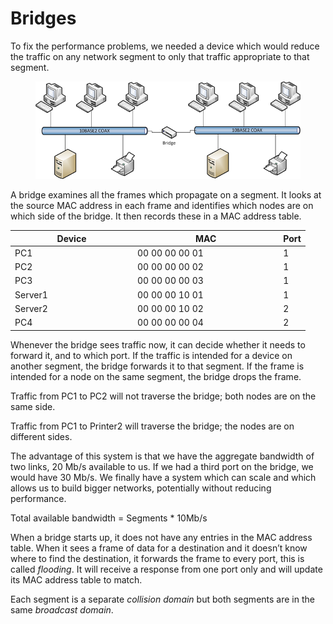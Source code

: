 # Bridges

To fix the performance problems, we needed a device which would reduce the traffic on any network segment to only that traffic appropriate to that segment.

<figure><img src="../.gitbook/assets/image (2).png" alt=""><figcaption></figcaption></figure>

A bridge examines all the frames which propagate on a segment. It looks at the source MAC address in each frame and identifies which nodes are on which side of the bridge. It then records these in a MAC address table.

<table><thead><tr><th width="182">Device</th><th width="219.33333333333331">MAC</th><th>Port</th></tr></thead><tbody><tr><td>PC1</td><td>00 00 00 00 01</td><td>1</td></tr><tr><td>PC2</td><td>00 00 00 00 02</td><td>1</td></tr><tr><td>PC3</td><td>00 00 00 00 03</td><td>1</td></tr><tr><td>Server1</td><td>00 00 00 10 01</td><td>1</td></tr><tr><td>Server2</td><td>00 00 00 10 02</td><td>2</td></tr><tr><td>PC4</td><td>00 00 00 00 04</td><td>2</td></tr></tbody></table>

Whenever the bridge sees traffic now, it can decide whether it needs to forward it, and to which port. If the traffic is intended for a device on another segment, the bridge forwards it to that segment. If the frame is intended for a node on the same segment, the bridge drops the frame.

Traffic from PC1 to PC2 will not traverse the bridge; both nodes are on the same side.

Traffic from PC1 to Printer2 will traverse the bridge; the nodes are on different sides.

The advantage of this system is that we have the aggregate bandwidth of two links, 20 Mb/s available to us. If we had a third port on the bridge, we would have 30 Mb/s. We finally have a system which can scale and which allows us to build bigger networks, potentially without reducing performance.

Total available bandwidth = Segments \* 10Mb/s

When a bridge starts up, it does not have any entries in the MAC address table. When it sees a frame of data for a destination and it doesn’t know where to find the destination, it forwards the frame to every port, this is called _flooding_. It will receive a response from one port only and will update its MAC address table to match.

Each segment is a separate _collision domain_ but both segments are in the same _broadcast domain_.
